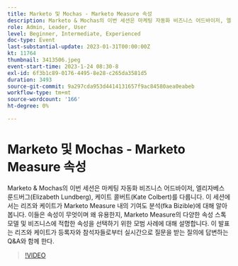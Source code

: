 ```yaml
---
title: Marketo 및 Mochas - Marketo Measure 속성
description: Marketo & Mochas의 이번 세션은 마케팅 자동화 비즈니스 어드바이저, 엘리자베스 룬드버그(Elizabeth Lundberg), 케이트 콜버트(Kate Colbert)를 다룹니다. 이 세션에서는 리즈와 케이트가 Marketo Measure 내의 기여도 분석(fka Bizible)에 대해 알아봅니다. 이들은 속성이 무엇이며 왜 유용한지, Marketo Measure의 다양한 속성 스톡 모델 및 비즈니스에 적합한 속성을 선택하기 위한 모범 사례에 대해 설명합니다. 이 발표는 리즈와 케이트가 등록자와 참석자들로부터 실시간으로 질문을 받는 질의에 답변하는 Q&A와 함께 한다.
role: Admin, Leader, User
level: Beginner, Intermediate, Experienced
doc-type: Event
last-substantial-update: 2023-01-31T00:00:00Z
kt: 11764
thumbnail: 3413506.jpeg
event-start-time: 2023-1-24 08:30-8
exl-id: 6f3b1c89-0176-4495-8e28-c265da3581d5
duration: 3493
source-git-commit: 9a297cda953d4414131657f9ac84580aea0eabeb
workflow-type: tm+mt
source-wordcount: '166'
ht-degree: 0%

---
```


# Marketo 및 Mochas - Marketo Measure 속성

Marketo &amp; Mochas의 이번 세션은 마케팅 자동화 비즈니스 어드바이저, 엘리자베스 룬드버그(Elizabeth Lundberg), 케이트 콜버트(Kate Colbert)를 다룹니다. 이 세션에서는 리즈와 케이트가 Marketo Measure 내의 기여도 분석(fka Bizible)에 대해 알아봅니다. 이들은 속성이 무엇이며 왜 유용한지, Marketo Measure의 다양한 속성 스톡 모델 및 비즈니스에 적합한 속성을 선택하기 위한 모범 사례에 대해 설명합니다. 이 발표는 리즈와 케이트가 등록자와 참석자들로부터 실시간으로 질문을 받는 질의에 답변하는 Q&amp;A와 함께 한다.

>[!VIDEO](https://video.tv.adobe.com/v/3413506/?quality=12&learn=on)
